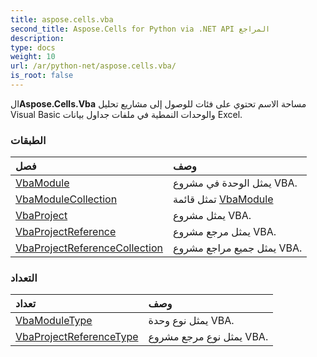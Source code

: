 ```yaml
---
title: aspose.cells.vba
second_title: Aspose.Cells for Python via .NET API المراجع
description:
type: docs
weight: 10
url: /ar/python-net/aspose.cells.vba/
is_root: false
---
```

 ال**Aspose.Cells.Vba** مساحة الاسم تحتوي على فئات للوصول إلى مشاريع تحليل Visual Basic والوحدات النمطية في ملفات جداول بيانات Excel.

###  الطبقات
| فصل| وصف|
| :- | :- |
| [VbaModule](/cells/ar/python-net/aspose.cells.vba/vbamodule) | يمثل الوحدة في مشروع VBA.|
| [VbaModuleCollection](/cells/ar/python-net/aspose.cells.vba/vbamodulecollection) | تمثل قائمة [VbaModule](/cells/ar/python-net/aspose.cells.vba/vbamodule) |
| [VbaProject](/cells/ar/python-net/aspose.cells.vba/vbaproject) | يمثل مشروع VBA.|
| [VbaProjectReference](/cells/ar/python-net/aspose.cells.vba/vbaprojectreference) |يمثل مرجع مشروع VBA.|
| [VbaProjectReferenceCollection](/cells/ar/python-net/aspose.cells.vba/vbaprojectreferencecollection) | يمثل جميع مراجع مشروع VBA.|


###  التعداد
|تعداد| وصف|
| :- | :- |
| [VbaModuleType](/cells/ar/python-net/aspose.cells.vba/vbamoduletype) | يمثل نوع وحدة VBA.|
| [VbaProjectReferenceType](/cells/ar/python-net/aspose.cells.vba/vbaprojectreferencetype) | يمثل نوع مرجع مشروع VBA.|


